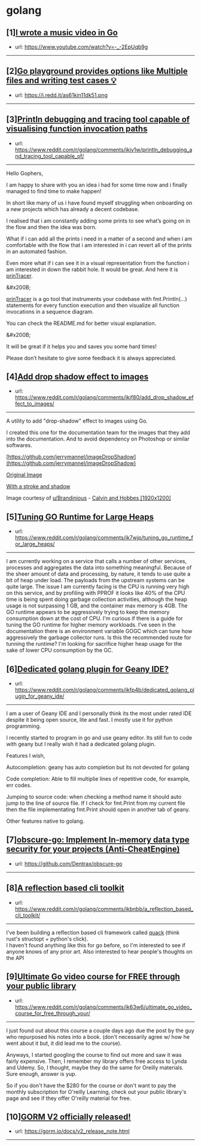 # golang
## [1][I wrote a music video in Go](https://www.reddit.com/r/golang/comments/ikibl5/i_wrote_a_music_video_in_go/)
- url: https://www.youtube.com/watch?v=-_-2EpUqb9g
---

## [2][Go playground provides options like Multiple files and writing test cases 💡️](https://www.reddit.com/r/golang/comments/ik0m92/go_playground_provides_options_like_multiple/)
- url: https://i.redd.it/as61kin11dk51.png
---

## [3][Println debugging and tracing tool capable of visualising function invocation paths](https://www.reddit.com/r/golang/comments/ikiy1w/println_debugging_and_tracing_tool_capable_of/)
- url: https://www.reddit.com/r/golang/comments/ikiy1w/println_debugging_and_tracing_tool_capable_of/
---
Hello Gophers,

I am happy to share with you an idea i had for some time now and i finally managed to find time to make happen!

In short like many of us i have found myself struggling when onboarding on a new projects which has already a decent codebase. 

I realised that i am constantly adding some prints to see what’s going on in the flow and then the idea was born.

What if i can add all the prints i need in a matter of a second and when i am comfortable with the flow that i am interested in i can revert all of the prints in an automated fashion.

Even more what if i can see it in a visual representation from the function i am interested in down the rabbit hole. It would be great. And here it is  [prinTracer](https://github.com/DimitarPetrov/printracer).

&amp;#x200B;

[prinTracer](https://github.com/DimitarPetrov/printracer) is a go tool that instruments your codebase with fmt.Println(…) statements for every function execution and then visualize all function invocations in a sequence diagram. 

You can check the README.md for better visual explanation.

&amp;#x200B;

It will be great if it helps you and saves you some hard times!

Please don’t hesitate to give some feedback it is always appreciated.
## [4][Add drop shadow effect to images](https://www.reddit.com/r/golang/comments/ikif80/add_drop_shadow_effect_to_images/)
- url: https://www.reddit.com/r/golang/comments/ikif80/add_drop_shadow_effect_to_images/
---
A utility to add "drop-shadow" effect to images using Go.

I created this one for the documentation team for the images that they add into the documentation. And to avoid dependency on Photoshop or similar softwares.

[https://github.com/jerrymannel/imageDropShadow](https://github.com/jerrymannel/imageDropShadow)

[Original Image](https://preview.redd.it/h0z53wt6sik51.png?width=948&amp;format=png&amp;auto=webp&amp;s=cfbc93a181090a4c5cec23a74dfec322b3579e15)

[With a stroke and shadow](https://preview.redd.it/vnr4vwt6sik51.png?width=1023&amp;format=png&amp;auto=webp&amp;s=b5f41d7d08a35bb91be484dc18195f7b63980d9d)

Image courtesy of [u/Brandinious](https://www.reddit.com/user/Brandinious/) \- [Calvin and Hobbes \[1920x1200\]](https://www.reddit.com/r/wallpapers/comments/ie81pv/calvin_and_hobbes_1920x1200/)
## [5][Tuning GO Runtime for Large Heaps](https://www.reddit.com/r/golang/comments/ik7wjp/tuning_go_runtime_for_large_heaps/)
- url: https://www.reddit.com/r/golang/comments/ik7wjp/tuning_go_runtime_for_large_heaps/
---
I am currently working on a service that calls a number of other services, processes and aggregates the data into something meaningful. Because of the sheer amount of data and processing, by nature, it tends to use quite a bit of heap under load. The payloads from the upstream systems can be quite large. The issue I am currently facing is the CPU is running very high on this service, and by profiling with PPROF it looks like 40% of the CPU time is being spent doing garbage collection activities, although the heap usage is not surpassing 1 GB, and the container max memory is 4GB. The GO runtime appears to be aggressively trying to keep the memory consumption down at the cost of CPU. I'm curious if there is a guide for tuning the GO runtime for higher memory workloads. I've seen in the documentation there is an environment variable GOGC which can tune how aggressively the garbage collector runs. Is this the recommended route for tunning the runtime? I'm looking for sacrifice higher heap usage for the sake of lower CPU consumption by the GC.
## [6][Dedicated golang plugin for Geany IDE?](https://www.reddit.com/r/golang/comments/ikfp4b/dedicated_golang_plugin_for_geany_ide/)
- url: https://www.reddit.com/r/golang/comments/ikfp4b/dedicated_golang_plugin_for_geany_ide/
---
I am a user of Geany IDE and I personally think its the most under rated IDE despite it being open source, lite and fast. I mostly use it for python  programming.

I recently started to program in go and use geany editor. Its still fun to code with geany but I really  wish it had a dedicated golang plugin.

Features I wish,

Autocompletion: geany has auto completion but its not devoted for golang

Code completion: Able to fill multiplie lines of repetitive code, for example,  err codes.

Jumping to source code: when checking  a method name it should auto jump to the line of source file. If I check for fmt.Print from my current file then the file implementating fmt.Print should open in another tab of geany.

Other features native to golang.
## [7][obscure-go: Implement In-memory data type security for your projects (Anti-CheatEngine)](https://www.reddit.com/r/golang/comments/ik2uj9/obscurego_implement_inmemory_data_type_security/)
- url: https://github.com/Dentrax/obscure-go
---

## [8][A reflection based cli toolkit](https://www.reddit.com/r/golang/comments/ikbnbb/a_reflection_based_cli_toolkit/)
- url: https://www.reddit.com/r/golang/comments/ikbnbb/a_reflection_based_cli_toolkit/
---
I've been building a reflection based cli framework called [quack](https://github.com/eliothedeman/quack) (think rust's structopt + python's click).  
I haven't found anything like this for go before, so I'm interested to see if anyone knows of any prior art. Also interested to hear people's thoughts on the API
## [9][Ultimate Go video course for FREE through your public library](https://www.reddit.com/r/golang/comments/ik63w6/ultimate_go_video_course_for_free_through_your/)
- url: https://www.reddit.com/r/golang/comments/ik63w6/ultimate_go_video_course_for_free_through_your/
---
I just found out about this course a couple days ago due the post by the guy who repurposed his notes into a book. (don't necessarily agree w/ how he went about it but, it did lead me to the course).

Anyways,  I started googling the course to find out more and saw it was fairly expensive.  Then, I remember my library offers free access to Lynda and Udemy.  So, I thought, maybe they do the same for Oreilly materials.  Sure enough, answer is yup.

So if you don't have the $280 for the course or don't want to pay the monthly subscription for O'reilly Learning, check out your public library's page and see if they offer O'reilly material for free.
## [10][GORM V2 officially released!](https://www.reddit.com/r/golang/comments/ijlhiw/gorm_v2_officially_released/)
- url: https://gorm.io/docs/v2_release_note.html
---

